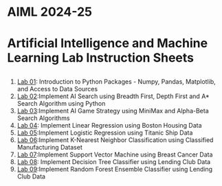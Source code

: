 # AIML 2024-25
# Artificial Intelligence and Machine Learning Lab Instruction Sheets
##
1. [Lab 01](https://github.com/NelliRishitha/AIML-2025/blob/main/lab01.ipynb): Introduction to Python Packages - Numpy, Pandas, Matplotlib, and Access to Data Sources  
2. [Lab 02](https://github.com/NelliRishitha/AIML-2025/blob/main/Lab_02.ipynb):Implement AI Search using Breadth First, Depth First and A* Search Algorithm using Python 
3. [Lab 03](https://github.com/NelliRishitha/AIML-2025/blob/main/lab%2003.ipynb):Implement AI Game Strategy using MiniMax and Alpha-Beta Search Algorithms
4. [Lab 04](https://github.com/NelliRishitha/AIML-2025/blob/main/Lab%2004.ipynb): Implement Linear Regression using Boston Housing Data
5. [Lab 05](https://github.com/NelliRishitha/AIML-2025/blob/main/Lab_05.ipynb):Implement Logistic Regression using Titanic Ship Data
6. [Lab 06](https://github.com/NelliRishitha/AIML-2025/blob/main/Lab_06.ipynb):Implement K-Nearest Neighbor Classification using Classified Manufacturing Dataset
7. [Lab 07](https://github.com/NelliRishitha/AIML-2025/blob/main/Lab%2007.ipynb):Implement Support Vector Machine using Breast Cancer Data
8. [Lab 08](https://github.com/NelliRishitha/AIML-2025/blob/main/Lab_08.ipynb): Implement Decision Tree Classifier using Lending Club Data
9. [Lab 09](https://github.com/NelliRishitha/AIML-2025/blob/main/Lab_09.ipynb):Implement Random Forest Ensemble Classifier using Lending Club Data
